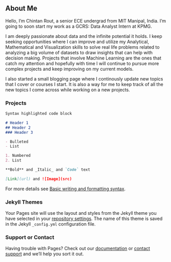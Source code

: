 ## About Me
Hello, I’m Chintan Rout, a senior ECE undergrad from MIT Manipal, India. I’m going to soon start my work as a GCRS: Data Analyst Intern at KPMG. 

I am deeply passionate about data and the infinite potential it holds. I keep seeking opportunities where I can improve and utilize my Analytical, Mathematical and Visualization skills to solve real life problems related to analyzing a big volume of datasets to draw insights that can help with decision making. Projects that involve Machine Learning are the ones that catch my attention and hopefully with time I will continue to pursue more complex projects and keep improving on my current models.

I also started a small blogging page where I continously update new topics that I cover or courses I start. It is also a way for me to keep track of all the new topics I come across while working on a new projects.

### Projects

```markdown
Syntax highlighted code block

# Header 1
## Header 2
### Header 3

- Bulleted
- List

1. Numbered
2. List

**Bold** and _Italic_ and `Code` text

[Link](url) and ![Image](src)
```

For more details see [Basic writing and formatting syntax](https://docs.github.com/en/github/writing-on-github/getting-started-with-writing-and-formatting-on-github/basic-writing-and-formatting-syntax).

### Jekyll Themes

Your Pages site will use the layout and styles from the Jekyll theme you have selected in your [repository settings](https://github.com/chintanrout/chintanrout.github.io/settings/pages). The name of this theme is saved in the Jekyll `_config.yml` configuration file.

### Support or Contact

Having trouble with Pages? Check out our [documentation](https://docs.github.com/categories/github-pages-basics/) or [contact support](https://support.github.com/contact) and we’ll help you sort it out.
